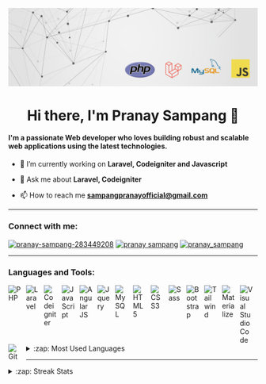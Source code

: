 ![Cover Image](cover.png)
<h1 align="center">Hi there, I'm Pranay Sampang 👋</h1>

<h4 3align="center">I'm a passionate Web developer who loves building robust and scalable web applications using the latest technologies.</h4>

- 🌱 I’m currently working on **Laravel, Codeigniter and Javascript**

- 💬 Ask me about **Laravel, Codeigniter**

- 📫 How to reach me **sampangpranayofficial@gmail.com**

---

<h3 align="left">Connect with me:</h3>
<p align="left">
  <a href="https://linkedin.com/in/pranay-sampang-283449208" target="blank"><img align="center" src="https://raw.githubusercontent.com/rahuldkjain/github-profile-readme-generator/master/src/images/icons/Social/linked-in-alt.svg" alt="pranay-sampang-283449208" height="30" width="40" /></a>
  <a href="https://fb.com/pranay sampang" target="blank"><img align="center" src="https://raw.githubusercontent.com/rahuldkjain/github-profile-readme-generator/master/src/images/icons/Social/facebook.svg" alt="pranay sampang" height="30" width="40" /></a>
  <a href="https://instagram.com/pranay_sampang" target="blank"><img align="center" src="https://raw.githubusercontent.com/rahuldkjain/github-profile-readme-generator/master/src/images/icons/Social/instagram.svg" alt="pranay_sampang" height="30" width="40" /></a>
</p>

---

<h3 align="left">Languages and Tools:</h3>
<a href="https://www.php.net" target="blank"><img align="left" alt="PHP" width="26px" src="https://cdn.jsdelivr.net/gh/devicons/devicon@latest/icons/php/php-original.svg" style="padding-right:10px;" /></a>
<a href="https://laravel.com/docs/10.x" target="blank"><img align="left" alt="Laravel" width="26px" src="https://cdn.jsdelivr.net/gh/devicons/devicon@latest/icons/laravel/laravel-original.svg" style="padding-right:10px;" /></a>
<a href="https://www.codeigniter.com/" target="blank"><img align="left" alt="Codeigniter" width="26px" src="https://cdn.jsdelivr.net/gh/devicons/devicon@latest/icons/codeigniter/codeigniter-plain.svg" style="padding-right:10px;" /></a>
<a href="https://developer.mozilla.org/en-US/docs/Web/JavaScript" target="blank"><img align="left" alt="JavaScript" width="26px" src="https://cdn.jsdelivr.net/gh/devicons/devicon/icons/javascript/javascript-original.svg" style="padding-right:10px;" /></a>
<a href="https://angularjs.org" target="blank"><img align="left" alt="Angular JS" width="26px" src="https://cdn.jsdelivr.net/gh/devicons/devicon@latest/icons/angularjs/angularjs-original.svg" style="padding-right:10px;" /></a>
<a href="https://jquery.com" target="blank"><img align="left" alt="Jquery" width="26px" src="https://cdn.jsdelivr.net/gh/devicons/devicon@latest/icons/jquery/jquery-original.svg" style="padding-right:10px;" /></a>
<a href="https://www.mysql.com" target="blank"><img align="left" alt="MySQL" width="26px" src="https://cdn.jsdelivr.net/gh/devicons/devicon/icons/mysql/mysql-original.svg" style="padding-right:10px;" /></a>
<a href="https://developer.mozilla.org/en-US/docs/Glossary/HTML5" target="blank"><img align="left" alt="HTML5" width="26px" src="https://cdn.jsdelivr.net/gh/devicons/devicon/icons/html5/html5-original.svg" style="padding-right:10px;" /></a>
<a href="https://developer.mozilla.org/en-US/docs/Web/CSS" target="blank"><img align="left" alt="CSS3" width="26px" src="https://cdn.jsdelivr.net/gh/devicons/devicon/icons/css3/css3-original.svg" style="padding-right:10px;" /></a>
<a href="https://sass-lang.com" target="blank"><img align="left" alt="Sass" width="26px" src="https://cdn.jsdelivr.net/gh/devicons/devicon/icons/sass/sass-original.svg" style="padding-right:10px;" /></a>
<a href="https://getbootstrap.com" target="blank"><img align="left" alt="Bootstrap" width="26px" src="https://cdn.jsdelivr.net/gh/devicons/devicon@latest/icons/bootstrap/bootstrap-original.svg" style="padding-right:10px;" /></a>
<a href="https://tailwindcss.com" target="blank"><img align="left" alt="Tailwind" width="26px" src="https://cdn.jsdelivr.net/gh/devicons/devicon@latest/icons/tailwindcss/tailwindcss-original.svg" style="padding-right:10px;" /></a>
<a href="https://materializecss.com" target="blank"><img align="left" alt="Materialize" width="26px" src="https://cdn.jsdelivr.net/gh/devicons/devicon@latest/icons/materializecss/materializecss-original.svg" style="padding-right:10px;" /></a>
<a href="https://code.visualstudio.com" target="blank"><img align="left" alt="Visual Studio Code" width="26px" src="https://cdn.jsdelivr.net/gh/devicons/devicon/icons/vscode/vscode-original.svg" style="padding-right:10px;" /></a>
<a href="https://git-scm.com" target="blank"><img align="left" alt="Git" width="26px" src="https://cdn.jsdelivr.net/gh/devicons/devicon/icons/git/git-original.svg" style="padding-right:10px;" /></a>
<br />
<br />

---

<details>
  <summary>:zap: Most Used Languages</summary>
  <p align="left">
    <img align="center" src="https://github-readme-stats.vercel.app/api/top-langs?username=pranay-sampang&show_icons=true&locale=en&layout=compact" alt="pranay-sampang" />
  </p>
</details>

---

<details>
  <summary>:zap: Streak Stats</summary>
  <p align="left">
    <img align="center" src="https://github-readme-streak-stats.herokuapp.com/?user=pranay-sampang&" alt="pranay-sampang" />
  </p>
</details>
